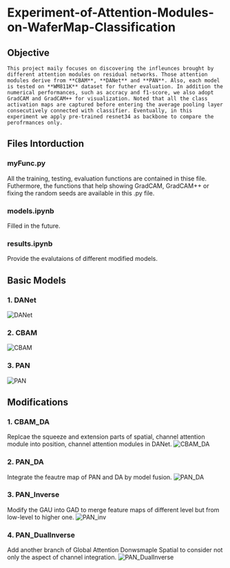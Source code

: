 # Experiment-of-Attention-Modules-on-WaferMap-Classification
## Objective
    This project maily focuses on discovering the infleunces brought by different attention modules on residual networks. Those attention modules derive from **CBAM**, **DANet** and **PAN**. Also, each model is tested on **WM811K** dataset for futher evaluation. In addition the numerical performances, such as accracy and f1-score, we also adopt GradCAM and GradCAM++ for visualization. Noted that all the class activation maps are captured before entering the average pooling layer consecutively connected with classifier. Eventually, in this experiment we apply pre-trained resnet34 as backbone to compare the perofrmances only.
## Files Intorduction
### myFunc.py
All the training, testing, evaluation functions are contained in thise file. Futhermore, the functions that help showing GradCAM, GradCAM++ or fixing the random seeds are available in this .py file.
### models.ipynb
Filled in the future.
### results.ipynb
Provide the evalutaions of different modified models.
## Basic Models
###   1. DANet
  ![DANet](https://github.com/Paddyyhqhi/Experiment-of-Attention-Modules-on-WaferMap-Classification/assets/126771856/69fef376-6afd-40f0-94bf-836d020c6f08)
###   2. CBAM
  ![CBAM](https://github.com/Paddyyhqhi/Experiment-of-Attention-Modules-on-WaferMap-Classification/assets/126771856/65f9c4ea-011e-4669-b392-92e1450d4660)
###   3. PAN
  ![PAN](https://github.com/Paddyyhqhi/Experiment-of-Attention-Modules-on-WaferMap-Classification/assets/126771856/b5702bcf-207b-4fb6-b6ab-cb9a46f3c1af)
## Modifications
###   1. CBAM_DA
  Replcae the squeeze and extension parts of spatial, channel attention module into position, channel attention modules in DANet.
  ![CBAM_DA](https://github.com/Paddyyhqhi/Experiment-of-Attention-Modules-on-WaferMap-Classification/assets/126771856/91edb7ea-d673-42b1-b382-c97391a38b46)
###   2. PAN_DA
  Integrate the feautre map of PAN and DA by model fusion.
  ![PAN_DA](https://github.com/Paddyyhqhi/Experiment-of-Attention-Modules-on-WaferMap-Classification/assets/126771856/4891e640-af64-4ee2-9ccc-8742dcb9f1f9)
###   3. PAN_Inverse
  Modify the GAU into GAD to merge feature maps of different level but from low-level to higher one.
  ![PAN_inv](https://github.com/Paddyyhqhi/Experiment-of-Attention-Modules-on-WaferMap-Classification/assets/126771856/38218c75-7b8f-4cca-8393-1627c642a09b)
###   4. PAN_DualInverse
  Add another branch of Global Attention Donwsmaple Spatial to consider not only the aspect of channel integration.
  ![PAN_DualInverse](https://github.com/Paddyyhqhi/Experiment-of-Attention-Modules-on-WaferMap-Classification/assets/126771856/9e52d084-644c-4ddb-bea1-47a67d825355)








